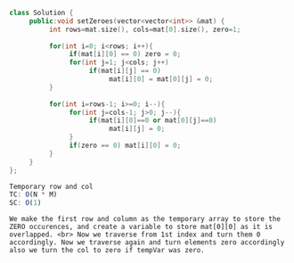 ```cpp
class Solution {
     public:void setZeroes(vector<vector<int>> &mat) {
          int rows=mat.size(), cols=mat[0].size(), zero=1;
          
          for(int i=0; i<rows; i++){
               if(mat[i][0] == 0) zero = 0;
               for(int j=1; j<cols; j++)
                    if(mat[i][j] == 0)
                         mat[i][0] = mat[0][j] = 0;
          }
          
          for(int i=rows-1; i>=0; i--){
               for(int j=cols-1; j>0; j--){
                    if(mat[i][0]==0 or mat[0][j]==0)
                         mat[i][j] = 0;
               }
               if(zero == 0) mat[i][0] = 0;
          }
     }
};
```

```js
Temporary row and col
TC: O(N * M)
SC: O(1)
```

`We make the first row and column as the temporary array to store the ZERO occurences, and create a variable to store mat[0][0] as it is overlapped. <br>
Now we traverse from 1st index and turn them 0 accordingly. Now we traverse again and turn elements zero accordingly also we turn the col to zero if tempVar was zero.`